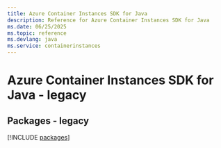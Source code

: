 ```yaml
---
title: Azure Container Instances SDK for Java
description: Reference for Azure Container Instances SDK for Java
ms.date: 06/25/2025
ms.topic: reference
ms.devlang: java
ms.service: containerinstances
---
```

# Azure Container Instances SDK for Java - legacy
## Packages - legacy
[!INCLUDE [packages](container-instances-index.md)]